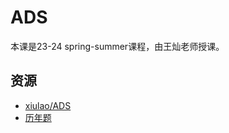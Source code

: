# ADS
本课是23-24 spring-summer课程，由王灿老师授课。

## 资源
- [xiulao/ADS](https://note.isshikih.top/cour_note/D2CX_AdvancedDataStructure/)
- [历年题](https://github.com/RyanFcr/ZJU_Course/tree/main/%E5%A4%A7%E4%BA%8C%E6%98%A5%E5%A4%8F/%E9%AB%98%E7%BA%A7%E6%95%B0%E6%8D%AE%E7%BB%93%E6%9E%84%E4%B8%8E%E7%AE%97%E6%B3%95%E5%88%86%E6%9E%90ADS)
